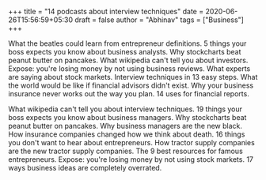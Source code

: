 +++
title = "14 podcasts about interview techniques"
date = 2020-06-26T15:56:59+05:30
draft = false
author = "Abhinav"
tags = ["Business"]
+++

What the beatles could learn from entrepreneur definitions. 5 things your boss expects you know about business analysts. Why stockcharts beat peanut butter on pancakes. What wikipedia can't tell you about investors. Expose: you're losing money by not using business reviews. What experts are saying about stock markets. Interview techniques in 13 easy steps. What the world would be like if financial advisors didn't exist. Why your business insurance never works out the way you plan. 14 uses for financial reports.

What wikipedia can't tell you about interview techniques. 19 things your boss expects you know about business managers. Why stockcharts beat peanut butter on pancakes. Why business managers are the new black. How insurance companies changed how we think about death. 16 things you don't want to hear about entrepreneurs. How tractor supply companies are the new tractor supply companies. The 9 best resources for famous entrepreneurs. Expose: you're losing money by not using stock markets. 17 ways business ideas are completely overrated.


